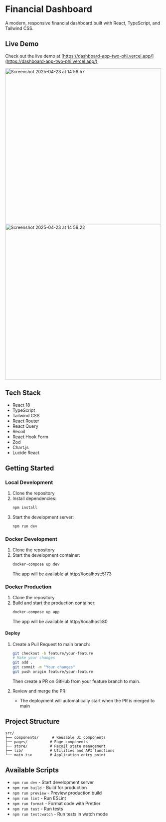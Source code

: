 # Financial Dashboard

A modern, responsive financial dashboard built with React, TypeScript, and Tailwind CSS.

## Live Demo
Check out the live demo at [https://dashboard-app-two-phi.vercel.app/](https://dashboard-app-two-phi.vercel.app/)

<img width="500" alt="Screenshot 2025-04-23 at 14 58 57" src="https://github.com/user-attachments/assets/8c8f1888-b53c-4405-bf23-43c53653ac7e" />

<img width="500" alt="Screenshot 2025-04-23 at 14 59 22" src="https://github.com/user-attachments/assets/2cd7b666-bfb6-4aca-9055-ca5dac69b4e7" />


## Tech Stack

- React 18
- TypeScript
- Tailwind CSS
- React Router
- React Query
- Recoil
- React Hook Form
- Zod
- Chart.js
- Lucide React

## Getting Started

### Local Development

1. Clone the repository
2. Install dependencies:
   ```bash
   npm install
   ```
3. Start the development server:
   ```bash
   npm run dev
   ```

### Docker Development

1. Clone the repository
2. Start the development container:
   ```bash
   docker-compose up dev
   ```
   The app will be available at http://localhost:5173

### Docker Production

1. Clone the repository
2. Build and start the production container:
   ```bash
   docker-compose up app
   ```
   The app will be available at http://localhost:80


#### Deploy

1. Create a Pull Request to main branch:
   ```bash
   git checkout -b feature/your-feature
   # Make your changes
   git add .
   git commit -m "Your changes"
   git push origin feature/your-feature
   ```
   Then create a PR on GitHub from your feature branch to main.

2. Review and merge the PR:
   - The deployment will automatically start when the PR is merged to main

## Project Structure

```
src/
├── components/      # Reusable UI components
├── pages/          # Page components
├── store/          # Recoil state management
├── lib/            # Utilities and API functions
└── main.tsx        # Application entry point
```

## Available Scripts

- `npm run dev` - Start development server
- `npm run build` - Build for production
- `npm run preview` - Preview production build
- `npm run lint` - Run ESLint
- `npm run format` - Format code with Prettier
- `npm run test` - Run tests
- `npm run test:watch` - Run tests in watch mode
